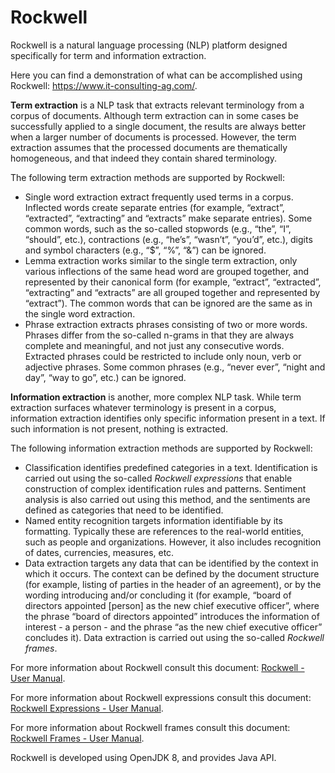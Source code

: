<h1>Rockwell</h1>
<p>Rockwell is a natural language processing (NLP) platform designed specifically for term and information extraction.</p>
<p>Here you can find a demonstration of what can be accomplished using Rockwell: <a href="https://www.it-consulting-ag.com/" target="_blank">https://www.it-consulting-ag.com/</a>.</p>

<p><b>Term extraction</b> is a NLP task that extracts relevant terminology from a corpus of documents. Although term extraction can in some cases be successfully applied to a single document, the results are always better when a larger number of documents is processed. However, the term extraction assumes that the processed documents are thematically homogeneous, and that indeed they contain shared terminology.</p>
<p>The following term extraction methods are supported by Rockwell:</p>
<ul>
<li>Single word extraction extract frequently used terms in a corpus. Inflected words create separate entries (for example, “extract”, “extracted”, “extracting” and “extracts” make separate entries). Some common words, such as the so-called stopwords (e.g., “the”, “I”, “should”, etc.),  contractions (e.g., “he’s”, “wasn’t”, “you’d”, etc.), digits and symbol characters (e.g., “$”, “%”, “&”)  can be ignored.</li>
<li>Lemma extraction works similar to the single term extraction, only various inflections of the same head word are grouped together, and represented by their canonical form (for example, “extract”, “extracted”, “extracting” and “extracts” are all grouped together and represented by “extract”). The common words that can be ignored are the same as in the single word extraction.</li>
<li>Phrase extraction extracts phrases consisting of two or more words. Phrases differ from the so-called n-grams in that they are always complete and meaningful, and not just any consecutive words. Extracted phrases could be restricted to include only noun, verb or adjective phrases. Some common phrases (e.g., “never ever”, “night and day”, “way to go”, etc.) can be ignored.</li>
</ul>
<p><b>Information extraction</b> is another, more complex NLP task. While term extraction surfaces whatever terminology is present in a corpus, information extraction identifies only specific information present in a text. If such information is not present, nothing is extracted.</p>
<p>The following information extraction methods are supported by Rockwell:</p>
<ul>
<li>Classification identifies predefined categories in a text. Identification is carried out using the so-called <i>Rockwell expressions</i> that enable construction of complex identification rules and patterns. Sentiment analysis is also carried out using this method, and the sentiments are defined as categories that need to be identified.</li>
<li>Named entity recognition targets information identifiable by its formatting. Typically these are references to the real-world entities, such as people and organizations. However, it also includes recognition of dates, currencies, measures, etc.</li>
<li>Data extraction targets any data that can be identified by the context in which it occurs. The context can be defined by the document structure (for example, listing of parties in the header of an agreement), or by the wording introducing and/or concluding it (for example, “board of directors appointed [person] as the new chief executive officer”, where the phrase “board of directors appointed” introduces the information of interest - a person - and the phrase “as the new chief executive officer” concludes it). Data extraction is carried out using the so-called <i>Rockwell frames</i>.</li>
</ul>
<p>For more information about Rockwell consult this document: <a href="https://docs.google.com/document/d/1CjDsEowbBLBOoJs1OrC4tV807-B14b1feAvtTepauHc/edit?usp=sharing" targer="_blank">Rockwell - User Manual</a>.</p>
<p>For more information about Rockwell expressions consult this document: <a href="https://docs.google.com/document/d/1wMYCXAOm0cmJ4z5PHLRK5JyPsBY-p3vEYnupik-QT-A/edit?usp=sharing" target="_blank">Rockwell Expressions - User Manual</a>.</p>
<p>For more information about Rockwell frames consult this document: <a href="https://docs.google.com/document/d/16ehTwHFVetysFeySPHOQ8aue64FrN-F5dwVi2xKFVVc/edit?usp=sharing" target="_blank">Rockwell Frames - User Manual</a>.</p>
<p>Rockwell is developed using OpenJDK 8, and provides Java API.</p>
